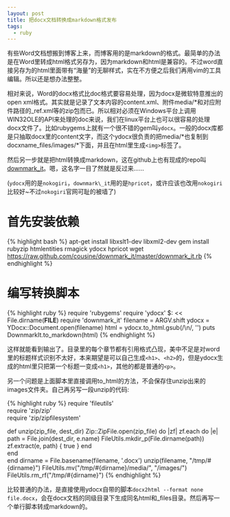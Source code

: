 ```yaml
---
layout: post
title: 把docx文档转换成markdown格式发布
tags:
  - ruby
---
```


有些Word文档想搬到博客上来，而博客用的是markdown的格式。最简单的办法是在Word里转成html格式另存为，因为markdown和html是兼容的。不过word直接另存为的html里面带有“海量”的无聊样式，实在不方便之后我们再用vim的工具编辑。所以还是想办法整整。

相对来说，Word的docx格式比doc格式要容易处理，因为docx是微软特意推出的open xml格式。其实就是记录了文本内容的content.xml、附件media/\*和对应附件路径的\_ref.xml等的zip包而已。所以相对必须在Windows平台上调用WIN32OLE的API来处理的doc来说，我们在linux平台上也可以很容易的处理docx文件了。比如rubygems上就有一个很不错的gem叫`ydocx`。一般的docx库都是只抽取docx里的content文字，而这个ydocx很负责的把media/\*也复制到docxname\_files/images/\*下面，并且在html里生成`<img>`标签了。

然后另一步就是把html转换成markdown，这在github上也有现成的repo叫[downmark\_it](https://github.com/cousine/downmark_it)。嗯，这名字一目了然就是反过来……

(`ydocx`用的是`nokogiri`，`downmark\_it`用的是`hpricot`，或许应该也改用`nokogiri`比较好~不过`nokogiri`官网可耻的被墙了)

# 首先安装依赖

{% highlight bash %}
  apt-get install libxslt1-dev libxml2-dev
  gem install rubyzip htmlentities rmagick ydocx hpricot
  wget https://raw.github.com/cousine/downmark_it/master/downmark_it.rb
{% endhighlight %}

# 编写转换脚本

{% highlight ruby %}
  require 'rubygems'
  require 'ydocx'
  $: << File.dirname(__FILE__)
  require 'downmark_it'
  filename = ARGV.shift
  ydocx = YDocx::Document.open(filename)
  html = ydocx.to_html.gsub(/\n/, '')
  puts DownmarkIt.to_markdown(html)
{% endhighlight %}

这样就能看到输出了。目录里的每个章节都有引用格式凸现，美中不足是对word里的标题样式识别不太好，本来期望是可以自己生成`<h1>`、`<h2>`的，但是ydocx生成的html里只把第一个标题一变成`<h1>`，其他的都是普通的`<p>`。

另一个问题是上面脚本里直接调用to_html的方法，不会保存住unzip出来的images文件夹。自己再另写一段unzip的代码:

{% highlight ruby %}
  require 'fileutils'  
  require 'zip/zip'  
  require 'zip/zipfilesystem'  
    
  def unzip(zip_file, dest_dir)
    Zip::ZipFile.open(zip_file) do |zf|
      zf.each do |e|
        path = File.join(dest_dir, e.name)
        FileUtils.mkdir_p(File.dirname(path))
        zf.extract(e, path) { true }
      end  
    end  
  end
  dirname = File.basename(filename, '.docx')
  unzip(filename, "/tmp/#{dirname}")
  FileUtils.mv("/tmp/#{dirname}/media/", "/images/")
  FileUtils.rm_rf("/tmp/#{dirname}")
{% endhighlight %}

比较普通的办法，是直接使用ydocx自带的脚本`docx2html --format none file.docx`，会在docx文档的同级目录下生成同名html和_files目录。然后再写一个单行脚本转成markdown的。
